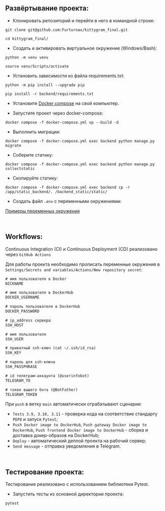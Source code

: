 ## Развёртывание проекта:
+ Клонировать репозиторий и перейти в него в командной строке:
```shell script
git clone git@github.com:Furturnax/kittygram_final.git
```

```shell script
cd kittygram_final/
```

+ Cоздать и активировать виртуальное окружение (Windows/Bash):
```shell script
python -m venv venv
```

```shell script
source venv/Scripts/activate
```

+ Установить зависимости из файла requirements.txt:
```shell script
python -m pip install --upgrade pip
```

```shell script
pip install -r backend/requirements.txt
```

+ Установите [Docker compose](https://www.docker.com/) на свой компьютер.

+ Запустите проект через docker-compose:
```shell script
docker compose -f docker-compose.yml up --build -d
```

+ Выполнить миграции:
```shell script
docker compose -f docker-compose.yml exec backend python manage.py migrate
```

+ Соберите статику:
```shell script
docker compose -f docker-compose.yml exec backend python manage.py collectstatic
```

+ Скопируйте статику:
```shell script
docker compose -f docker-compose.yml exec backend cp -r /app/static_backend/. /backend_static/static/
```

+ Создать файл `.env` с переменными окружениями:

[Примеры переменных окружения](./.env.example)

<br>

## Workflows:

Continuous Integration (CI) и Continuous Deployment (CD) реализовано через `GitHub Actions` 

Для работы проекта необходимо прописать переменные окружения в `Settings/Secrets and variables/Actions/New repository secret`:

```txt
# имя пользователя в Docker
NICKNAME

# имя пользователя в DockerHub
DOCKER_USERNAME    

# пароль пользователя в DockerHub
DOCKER_PASSWORD    

# ip_address сервера
SSH_HOST      

# имя пользователя                     
SSH_USER    

# приватный ssh-ключ (cat ~/.ssh/id_rsa)
SSH_KEY    

# пароль для ssh-ключа            
SSH_PASSPHRASE                   

# id телеграм-аккаунта (@userinfobot)
TELEGRAM_TO      

# токен вышего бота (@BotFather)
TELEGRAM_TOKEN                 
```

При `push` в ветку `main` автоматически отрабатывают сценарии:

+ `Tests 3.9, 3.10, 3.11` - проверка кода на соответствие стандарту `PEP8` и запуск `Pytest`;
+ `Push Docker image to DockerHub`, `Push gateway Docker image to DockerHub`, `Push frontend Docker image to DockerHub` - сборка и доставка докер-образов на DockerHub;
+ `Deploy` - автоматический деплой проекта на рабочий сервер;
+ `Send message` - отправка уведомления в Telegram.

<br>

## Тестирование проекта:
Тестирование реализовано с использованием библиотеки Pytest. 

+ Запустить тесты из основной директории проекта:
```shell script
pytest
```